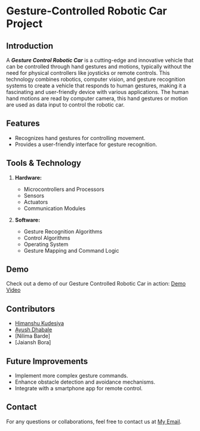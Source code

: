 # Gesture-Controlled Robotic Car Project

## Introduction
A ***Gesture Control Robotic Car*** is a cutting-edge and innovative vehicle that can be controlled through hand gestures and motions, typically without the need for physical controllers like joysticks or remote controls.
This technology combines robotics, computer vision, and gesture recognition systems to create a vehicle that responds to human gestures, making it a fascinating and user-friendly device with various applications.
The human hand motions are read by computer camera, this hand gestures or motion are used as data input to control the robotic car.

## Features
- Recognizes hand gestures for controlling movement.
- Provides a user-friendly interface for gesture recognition.

## Tools & Technology
1. **Hardware:**
   - Microcontrollers and Processors
   - Sensors
   - Actuators
   - Communication Modules

2. **Software:**
   - Gesture Recognition Algorithms
   - Control Algorithms
   - Operating System
   - Gesture Mapping and Command Logic

## Demo
Check out a demo of our Gesture Controlled Robotic Car in action: [Demo Video](https://github.com/ashu-kudesiya/Gesture-Controlled-Robotic-Car/blob/main/Video.mp4)

## Contributors
- [Himanshu Kudesiya](https://github.com/ashu-kudesiya)
- [Ayush Dhabale](https://github.com/Ayush-dhabale)
- [Nilima Barde]
- [Jaiansh Bora]

## Future Improvements
- Implement more complex gesture commands.
- Enhance obstacle detection and avoidance mechanisms.
- Integrate with a smartphone app for remote control.

## Contact
For any questions or collaborations, feel free to contact us at [My Email](ashu.kudesiya@gmail.com).
